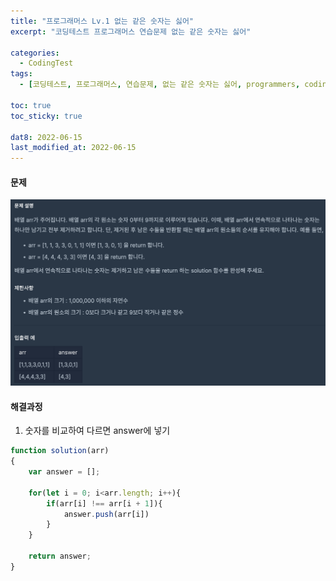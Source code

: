 ```yaml
---
title: "프로그래머스 Lv.1 없는 같은 숫자는 싫어"
excerpt: "코딩테스트 프로그래머스 연습문제 없는 같은 숫자는 싫어"

categories:
  - CodingTest
tags:
  - [코딩테스트, 프로그래머스, 연습문제, 없는 같은 숫자는 싫어, programmers, codingtest, 코딩테스트 연습]

toc: true
toc_sticky: true
 
dat8: 2022-06-15
last_modified_at: 2022-06-15
---
```


#### 문제
![36](/assets/images/36.png)

#### 해결과정
1. 숫자를 비교하여 다르면 answer에 넣기

```javascript
function solution(arr)
{
    var answer = [];

    for(let i = 0; i<arr.length; i++){
        if(arr[i] !== arr[i + 1]){
            answer.push(arr[i])  
        } 
    }
    
    return answer;
}
```